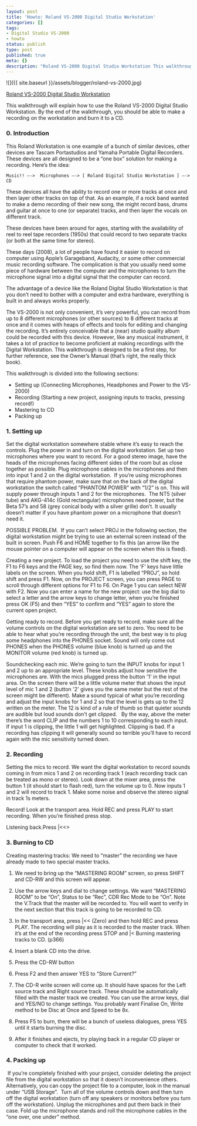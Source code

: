 ```yaml
---
layout: post
title: 'Howto: Roland VS-2000 Digital Studio Workstation'
categories: []
tags:
- Digital Studio VS-2000
- howto
status: publish
type: post
published: true
meta: {}
description: "Roland VS-2000 Digital Studio Workstation This walkthrough will explain how to use the Roland VS-2000 Digital Studio Workstation. By the end of the"
---
```


![]({{ site.baseurl }}/assets/blogger/roland-vs-2000.jpg)

[Roland VS-2000 Digital Studio Workstation](http://www.flickr.com/photos/chuck_notorious/2389243312/)

This walkthrough will explain how to use the Roland VS-2000 Digital Studio Workstation. By the end of the walkthrough, you should be able to make a recording on the workstation and burn it to a CD.

### 0. Introduction

This Roland Workstation is one example of a bunch of similar devices, other devices are Tascam Portastudios and Yamaha Portable Digital Recorders. These devices are all designed to be a “one box” solution for making a recording. Here’s the idea:

    Music!! —->  Microphones —-> [ Roland Digital Studio Workstation ] —-> CD

These devices all have the ability to record one or more tracks at once and then layer other tracks on top of that. As an example, if a rock band wanted to make a demo recording of their new song, the might record bass, drums and guitar at once to one (or separate) tracks, and then layer the vocals on different track.

These devices have been around for ages, starting with the availability of reel to reel tape recorders (1950s) that could record to two separate tracks (or both at the same time for stereo).

These days (2008), a lot of people have found it easier to record on computer using Apple’s Garageband, Audacity, or some other commercial music recording software. The complication is that you usually need some piece of hardware between the computer and the microphones to turn the microphone signal into a digital signal that the computer can record.

The advantage of a device like the Roland Digital Studio Workstation is that you don’t need to bother with a computer and extra hardware, everything is built in and always works properly.

The VS-2000 is not only convenient, it’s very powerful, you can record from up to 8 different microphones (or other sources) to 8 different tracks at once and it comes with heaps of effects and tools for editing and changing the recording. It’s entirely conceivable that a (near) studio quality album could be recorded with this device. However, like any musical instrument, it takes a lot of practice to become proficient at making recordings with  the Digital Workstation. This walkthrough is designed to be a first step, for further reference, see the Owner’s Manual (that’s right, the really thick book).

This walkthrough is divided into the following sections:

* Setting up (Connecting Microphones, Headphones and Power to the VS-2000)
* Recording (Starting a new project, assigning inputs to tracks, pressing record!)
* Mastering to CD
* Packing up

### 1. Setting up 

Set the digital workstation somewhere stable where it’s easy to reach the controls. Plug the power in and turn on the digital workstation. Set up two microphones where you want to record. For a good stereo image, have the heads of the microphones facing different sides of the room but as close together as possible. Plug microphone cables in the microphones and then into input 1 and 2 on the digital workstation.  If you’re using microphones that require phantom power, make sure that on the back of the digital workstation the switch called “PHANTOM POWER” with “1/2” is on. This will supply power through inputs 1 and 2 for the microphones.  The NT5 (silver tube) and AKG-414c (Gold rectangular) microphones need power, but the Beta 57’s and 58 (grey conical body with a silver grille) don’t. It usually doesn’t matter if you have phantom power on a microphone that doesn’t need it.  

POSSIBLE PROBLEM.  If you can’t select PROJ in the following section, the digital workstation might be trying to use an external screen instead of the built in screen. Push F6 and HOME together to fix this (an arrow like the mouse pointer on a computer will appear on the screen when this is fixed).  

Creating a new project. To load the project you need to use the shift key, the F1 to F6 keys and the PAGE key, so find them now. The 'F' keys have little labels on the screen. When you hold shift, F1 is labelled “PROJ”, so hold shift and press F1. Now, on the PROJECT screen, you can press PAGE to scroll through different options for F1 to F6. On Page 1 you can select NEW with F2. Now you can enter a name for the new project: use the big dial to select a letter and the arrow keys to change letter, when you’re finished press OK (F5) and then “YES” to confirm and “YES” again to store the current open project.  

Getting ready to record. Before you get ready to record, make sure all the volume controls on the digital workstation are set to zero. You need to be able to hear what you’re recording through the unit, the best way is to plug some headphones into the PHONES socket. Sound will only come out PHONES when the PHONES volume (blue knob) is turned up and the MONITOR volume (red knob) is turned up.   

Soundchecking each mic. We’re going to turn the INPUT knobs for input 1 and 2 up to an appropriate level. These knobs adjust how sensitive the microphones are. With the mics plugged press the button '1' in the input area. On the screen there will be a little volume meter that shows the input level of mic 1 and 2 (button '2' gives you the same meter but the rest of the screen might be different). Make a sound typical of what you’re recording and adjust the input knobs for 1 and 2 so that the level is gets up to the 12 written on the meter. The 12 is kind of a rule of thumb so that quieter sounds are audible but loud sounds don’t get clipped.   By the way, above the meter there’s the word CLIP and the numbers 1 to 10 corresponding to each input. If input 1 is clipping, the little 1 will get highlighted. Clipping is bad. If a recording has clipping it will generally sound so terrible you’ll have to record again with the mic sensitivity turned down. 

### 2. Recording  

Setting the mics to record. We want the digital workstation to record sounds coming in from mics 1 and 2 on recording track 1 (each recording track can be treated as mono or stereo). Look down at the mixer area, press the button 1 (it should start to flash red), turn the volume up to 0. Now inputs 1 and 2 will record to track 1. Make some noise and observe the stereo signal in track 1s meters.  

Record! Look at the transport area. Hold REC and press PLAY to start recording. When you’re finished press stop.

Listening back.Press |<<>

### 3. Burning to CD 

Creating mastering tracks: We need to “master” the recording we have already made to two special master tracks.

1. We need to bring up the “MASTERING ROOM” screen, so press SHIFT and CD-RW and this screen will appear.
2. Use the arrow keys and dial to change settings. We want “MASTERING ROOM” to be “On”, Status to be “Rec”, CDR Rec Mode to be “On”. Note the V.Track that the master will be recorded to. You will want to verify in the next section that this track is going to be recorded to CD.
3. In the transport area, press |<< (Zero) and then hold REC and press PLAY. The recording will play as it is recorded to the master track. When it’s at the end of the recording press STOP and |<
Burning mastering tracks to CD. (p366)

1. Insert a blank CD into the drive.
2. Press the CD-RW button
3. Press F2 and then answer YES to “Store Current?”
4. The CD-R write screen will come up. It should have spaces for the Left source track and Right source track. These should be automatically filled with the master track we created. You can use the arrow keys, dial and YES/NO to change settings. You probably want Finalise On, Write method to be Disc at Once and Speed to be 8x.
5. Press F5 to burn, there will be a bunch of useless dialogues, press YES until it starts burning the disc.
6. After it finishes and ejects, try playing back in a regular CD player or computer to check that it worked.

### 4. Packing up

 If you’re completely finished with your project, consider deleting the project file from the digital workstation so that it doesn’t inconvenience others. Alternatively, you can copy the project file to a computer, look in the manual under “USB Storage”.  Turn all of the volume controls down and then turn off the digital workstation (turn off any speakers or monitors before you turn off the workstation). Unplug the microphones and put them back in their case. Fold up the microphone stands and roll the microphone cables in the “one over, one under” method.
